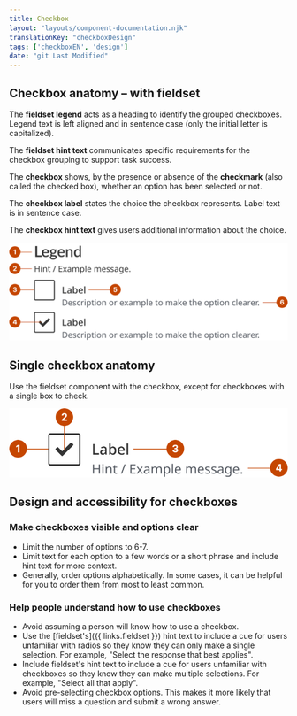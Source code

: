 ```yaml
---
title: Checkbox
layout: "layouts/component-documentation.njk"
translationKey: "checkboxDesign"
tags: ['checkboxEN', 'design']
date: "git Last Modified"
---
```


## Checkbox anatomy – with fieldset

The **fieldset legend** acts as a heading to identify the grouped checkboxes. Legend text is left aligned and in sentence case (only the initial letter is capitalized).

The **fieldset hint text** communicates specific requirements for the checkbox grouping to support task success.

The **checkbox** shows, by the presence or absence of the **checkmark** (also called the checked box), whether an option has been selected or not.

The **checkbox label** states the choice the checkbox represents. Label text is in sentence case.

The **checkbox hint text** gives users additional information about the choice.

<img class="b-sm b-default p-400" src="/images/en/components/anatomy/gcds-checkbox-anatomy-with-fieldset.svg" alt="Checkbox anatomy showing the labels Fieldset legend, Fieldset Hint, Checkbox, Checkbox Label, Checkmark, and Checkbox Hint." />

## Single checkbox anatomy

Use the fieldset component with the checkbox, except for checkboxes with a single box to check.

<img class="b-sm b-default p-400" src="/images/en/components/anatomy/gcds-checkbox-anatomy-single.svg" alt="Checkbox anatomy showing the labels Checkbox, Checkbox Label, Checkmark, and Checkbox Hint." />

## Design and accessibility for checkboxes

### Make checkboxes visible and options clear

- Limit the number of options to 6-7.
- Limit text for each option to a few words or a short phrase and include hint text for more context.
- Generally, order options alphabetically. In some cases, it can be helpful for you to order them from most to least common.

### Help people understand how to use checkboxes

- Avoid assuming a person will know how to use a checkbox.
- Use the [fieldset's]({{ links.fieldset }}) hint text to include a cue for users unfamiliar with radios so they know they can only make a single selection. For example, "Select the response that best applies".
- Include fieldset's hint text to include a cue for users unfamiliar with checkboxes so they know they can make multiple selections.  For example, "Select all that apply".
- Avoid pre-selecting checkbox options. This makes it more likely that users will miss a question and submit a wrong answer.
